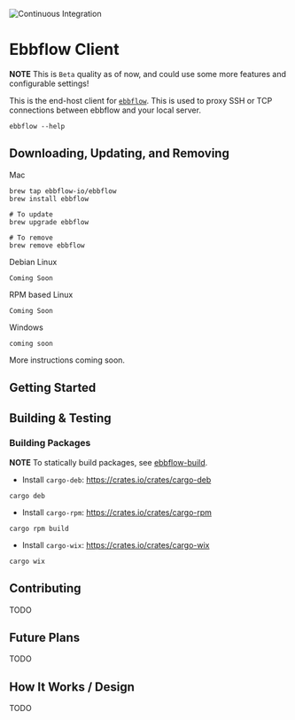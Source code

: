 ![Continuous Integration](https://github.com/ebbflow-io/ebbflow/workflows/Continuous%20Integration/badge.svg)

# Ebbflow Client

**NOTE** This is `Beta` quality as of now, and could use some more features and configurable settings!

This is the end-host client for [`ebbflow`](https://ebbflow.io). This is used to proxy SSH or TCP connections between ebbflow and your local server.

```
ebbflow --help
```

## Downloading, Updating, and Removing

Mac
```
brew tap ebbflow-io/ebbflow
brew install ebbflow

# To update
brew upgrade ebbflow

# To remove
brew remove ebbflow
```

Debian Linux
```
Coming Soon
```

RPM based Linux
```
Coming Soon
```

Windows
```
coming soon
```

More instructions coming soon.

## Getting Started

## Building & Testing

### Building Packages

**NOTE** To statically build packages, see [ebbflow-build](https://github.com/ebbflow-io/ebbflow-build).

- Install `cargo-deb`: https://crates.io/crates/cargo-deb
```
cargo deb
```

- Install `cargo-rpm`: https://crates.io/crates/cargo-rpm
```
cargo rpm build
```

- Install `cargo-wix`: https://crates.io/crates/cargo-wix
```
cargo wix
```

## Contributing

TODO

## Future Plans

TODO

## How It Works / Design

TODO
